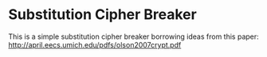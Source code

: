 # Substitution Cipher Breaker
This is a simple substitution cipher breaker borrowing ideas from this paper: http://april.eecs.umich.edu/pdfs/olson2007crypt.pdf

